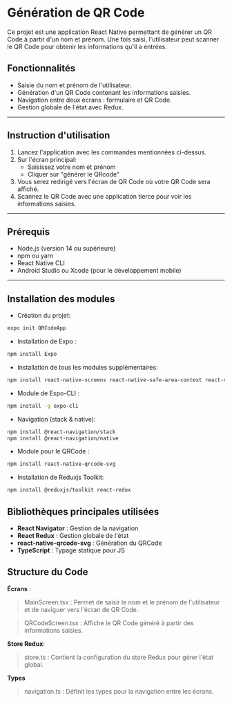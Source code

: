 # Génération de QR Code

Ce projet est une application React Native permettant de générer un QR Code à partir d'un nom et prénom. Une fois saisi, l'utilisateur peut scanner le QR Code pour obtenir les informations qu'il a entrées.

## **Fonctionnalités**

- Saisie du nom et prénom de l'utilisateur.
- Génération d'un QR Code contenant les informations saisies.
- Navigation entre deux écrans : formulaire et QR Code.
- Gestion globale de l'état avec Redux.

---
## **Instruction d'utilisation**
1. Lancez l'application avec les commandes mentionnées ci-dessus.
2. Sur l'écran principal:
    - Saisissez votre nom et prénom
    - Cliquer sur "générer le QRcode"
3. Vous serez redirigé vers l'écran de QR Code où votre QR Code sera affiché.
4. Scannez le QR Code avec une application tierce pour voir les informations saisies.


---

## **Prérequis**

- Node.js (version 14 ou supérieure)
- npm ou yarn
- React Native CLI
- Android Studio ou Xcode (pour le développement mobile)

---

## **Installation des modules**
- Création du projet:
```bash
expo init QRCodeApp
```
- Installation de Expo :
```bash
npm install Expo
```

- Installation de tous les modules supplémentaires:
```bash
npm install react-native-screens react-native-safe-area-context react-native-gesture-handler react-native-reanimated react-native-vector-icons
```

- Module de Expo-CLI :
```bash
npm install -g expo-cli
```

- Navigation (stack & native):
```bash
npm install @react-navigation/stack
npm install @react-navigation/native
```

- Module pour le QRCode :
```bash
npm install react-native-qrcode-svg
``` 

- Installation de Reduxjs Toolkit:
```bash
npm install @reduxjs/toolkit react-redux
```
## Bibliothèques principales utilisées
- **React Navigator** : Gestion de la navigation
- **React Redux** : Gestion globale de l'état
- **react-native-qrcode-svg** : Génération du QRCode
- **TypeScript** : Typage statique pour JS

## Structure du Code
**Écrans** :
>MainScreen.tsx : Permet de saisir le nom et le prénom de l'utilisateur et de naviguer vers l'écran de QR Code.

>QRCodeScreen.tsx : Affiche le QR Code généré à partir des informations saisies.

**Store Redux**:  
>store.ts : Contient la configuration du store Redux pour gérer l'état global.

**Types**
>navigation.ts : Définit les types pour la navigation entre les écrans.